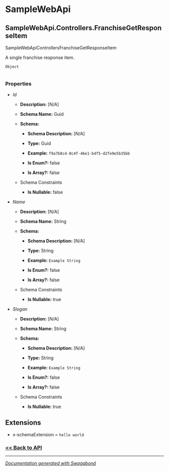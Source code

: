 
# SampleWebApi

## SampleWebApi.Controllers.FranchiseGetResponseItem

SampleWebApiControllersFranchiseGetResponseItem

A single franchise response item.


`Object`

```

```

### Properties


* *Id*
    * **Description:** [N/A]
    * **Schema Name:** Guid
    * **Schema:** 
        * **Schema Description:** [N/A]
 
        * **Type:** Guid
        * **Example:** `f9a7b8c4-0c4f-46e1-b4f5-d2fe9e5b35bb`
        * **Is Enum?:** false
        * **Is Array?:** false
    
    * Schema Constraints
        * **Is Nullable:** false

* *Name*
    * **Description:** [N/A]
    * **Schema Name:** String
    * **Schema:** 
        * **Schema Description:** [N/A]
 
        * **Type:** String
        * **Example:** `Example String`
        * **Is Enum?:** false
        * **Is Array?:** false
    
    * Schema Constraints
        * **Is Nullable:** true

* *Slogan*
    * **Description:** [N/A]
    * **Schema Name:** String
    * **Schema:** 
        * **Schema Description:** [N/A]
 
        * **Type:** String
        * **Example:** `Example String`
        * **Is Enum?:** false
        * **Is Array?:** false
    
    * Schema Constraints
        * **Is Nullable:** true




## Extensions
* x-schemaExtension = `hello world`


### [<< Back to API](../SampleWebApi.Readme.md)

*** 

*[Documentation generated with Swagabond](https://github.com/jordanbleu/swagabond)*

